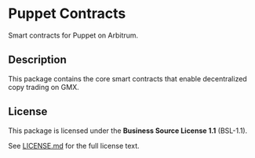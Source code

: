 # Puppet Contracts

Smart contracts for Puppet on Arbitrum.

## Description

This package contains the core smart contracts that enable decentralized copy trading on GMX.

## License

This package is licensed under the **Business Source License 1.1** (BSL-1.1).

See [LICENSE.md](./LICENSE.md) for the full license text.

